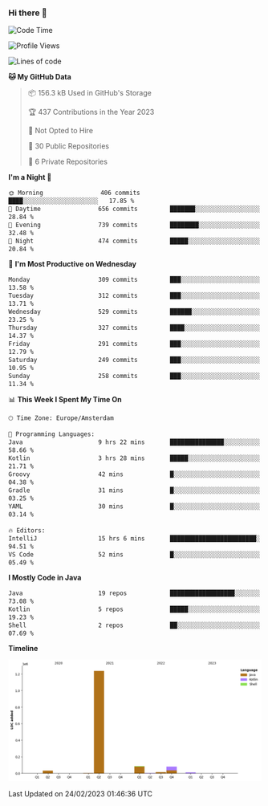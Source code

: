 ### Hi there 👋


<!--START_SECTION:waka-->
![Code Time](http://img.shields.io/badge/Code%20Time-3%2C031%20hrs%2016%20mins-blue)

![Profile Views](http://img.shields.io/badge/Profile%20Views-1-blue)

![Lines of code](https://img.shields.io/badge/From%20Hello%20World%20I%27ve%20Written-1.5%20million%20lines%20of%20code-blue)

**🐱 My GitHub Data** 

> 📦 156.3 kB Used in GitHub's Storage 
 > 
> 🏆 437 Contributions in the Year 2023
 > 
> 🚫 Not Opted to Hire
 > 
> 📜 30 Public Repositories 
 > 
> 🔑 6 Private Repositories 
 > 
**I'm a Night 🦉** 

```text
🌞 Morning                406 commits         ████░░░░░░░░░░░░░░░░░░░░░   17.85 % 
🌆 Daytime                656 commits         ███████░░░░░░░░░░░░░░░░░░   28.84 % 
🌃 Evening                739 commits         ████████░░░░░░░░░░░░░░░░░   32.48 % 
🌙 Night                  474 commits         █████░░░░░░░░░░░░░░░░░░░░   20.84 % 
```
📅 **I'm Most Productive on Wednesday** 

```text
Monday                   309 commits         ███░░░░░░░░░░░░░░░░░░░░░░   13.58 % 
Tuesday                  312 commits         ███░░░░░░░░░░░░░░░░░░░░░░   13.71 % 
Wednesday                529 commits         ██████░░░░░░░░░░░░░░░░░░░   23.25 % 
Thursday                 327 commits         ████░░░░░░░░░░░░░░░░░░░░░   14.37 % 
Friday                   291 commits         ███░░░░░░░░░░░░░░░░░░░░░░   12.79 % 
Saturday                 249 commits         ███░░░░░░░░░░░░░░░░░░░░░░   10.95 % 
Sunday                   258 commits         ███░░░░░░░░░░░░░░░░░░░░░░   11.34 % 
```


📊 **This Week I Spent My Time On** 

```text
🕑︎ Time Zone: Europe/Amsterdam

💬 Programming Languages: 
Java                     9 hrs 22 mins       ███████████████░░░░░░░░░░   58.66 % 
Kotlin                   3 hrs 28 mins       █████░░░░░░░░░░░░░░░░░░░░   21.71 % 
Groovy                   42 mins             █░░░░░░░░░░░░░░░░░░░░░░░░   04.38 % 
Gradle                   31 mins             █░░░░░░░░░░░░░░░░░░░░░░░░   03.25 % 
YAML                     30 mins             █░░░░░░░░░░░░░░░░░░░░░░░░   03.14 % 

🔥 Editors: 
IntelliJ                 15 hrs 6 mins       ████████████████████████░   94.51 % 
VS Code                  52 mins             █░░░░░░░░░░░░░░░░░░░░░░░░   05.49 % 
```

**I Mostly Code in Java** 

```text
Java                     19 repos            ██████████████████░░░░░░░   73.08 % 
Kotlin                   5 repos             █████░░░░░░░░░░░░░░░░░░░░   19.23 % 
Shell                    2 repos             ██░░░░░░░░░░░░░░░░░░░░░░░   07.69 % 
```



**Timeline**

![Lines of Code chart](https://raw.githubusercontent.com/powercasgamer/powercasgamer/master/assets/bar_graph.png)


 Last Updated on 24/02/2023 01:46:36 UTC
<!--END_SECTION:waka-->
